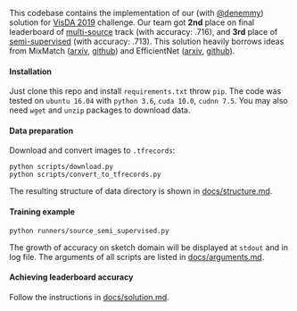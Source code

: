 This codebase contains the implementation of our (with [@denemmy](https://github.com/denemmy))
solution for [VisDA 2019](http://ai.bu.edu/visda-2019) challenge. 
Our team got **2nd** place on final leaderboard of 
[multi-source](https://competitions.codalab.org/competitions/20256#results) track (with accuracy: .716),
and **3rd** place of [semi-supervised](https://competitions.codalab.org/competitions/20257#results) (with accuracy: .713).
This solution heavily borrows ideas from 
MixMatch ([arxiv](https://arxiv.org/abs/1905.02249), [github](https://github.com/google-research/mixmatch)) 
and EfficientNet ([arxiv](https://arxiv.org/abs/1905.11946), [github](https://github.com/qubvel/efficientnet)).

#### Installation

Just clone this repo and install `requirements.txt` throw `pip`.
The code was tested on `ubuntu 16.04` with `python 3.6`, `cuda 10.0`, `cudnn 7.5`.
You may also need `wget` and `unzip` packages to download data.

#### Data preparation 

Download and convert images to `.tfrecords`:
```
python scripts/download.py
python scripts/convert_to_tfrecords.py
```
The resulting structure of data directory is shown in [docs/structure.md](docs/structure.md).

#### Training example
```
python runners/source_semi_supervised.py
```
The growth of accuracy on sketch domain will be displayed at `stdout` and in log file.
The arguments of all scripts are listed in [docs/arguments.md](docs/arguments.md).

#### Achieving leaderboard accuracy

Follow the instructions in [docs/solution.md](docs/solution.md).

